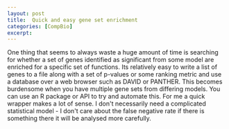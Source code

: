 ```yaml
---
layout: post
title:  Quick and easy gene set enrichment
categories: [CompBio]
excerpt: 
---
```


One thing that seems to always waste a huge amount of time is searching for whether a set of genes identified as significant from some model are enriched for a specific set of functions. Its relatively easy to write a list of genes to a file along with a set of p-values or some ranking metric and use a database over a web browser such as DAVID or PANTHER. This becomes burdensome when you have multiple gene sets from differing models. You can use an R package or API to try and automate this. For me a quick wrapper makes a lot of sense. I don't necessarily need a complicated statistical model - I don't care about the false negative rate if there is something there it will be analysed more carefully.

